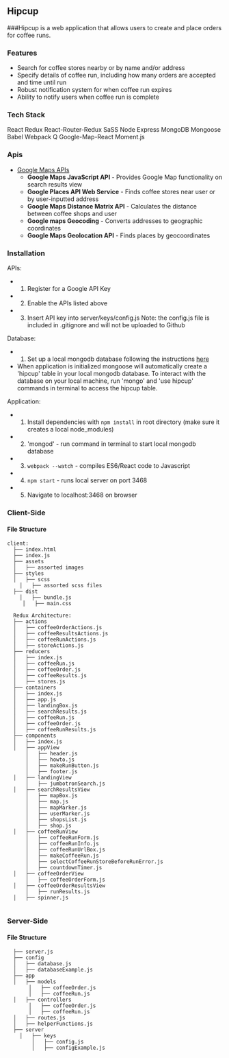 ## Hipcup 
###Hipcup is a web application that allows users to create and place orders for coffee runs. 

### Features 
* Search for coffee stores nearby or by name and/or address
* Specify details of coffee run, including how many orders are accepted and time until run
* Robust notification system for when coffee run expires 
* Ability to notify users when coffee run is complete 

### Tech Stack
React 
Redux 
React-Router-Redux
SaSS 
Node 
Express
MongoDB
Mongoose 
Babel 
Webpack
Q
Google-Map-React 
Moment.js

### Apis 
* [Google Maps APIs](https://developers.google.com/maps/?hl=en/)
  * **Google Maps JavaScript API** - Provides Google Map functionality on search results view 
  * **Google Places API Web Service** - Finds coffee stores near user or by user-inputted address 
  * **Google Maps Distance Matrix API** - Calculates the distance between coffee shops and user 
  * **Google maps Geocoding** - Converts addresses to geographic coordinates 
  * **Google Maps Geolocation API** - Finds places by geocoordinates 

### Installation 

APIs:
* 1. Register for a Google API Key 
* 2. Enable the APIs listed above 
* 3. Insert API key into server/keys/config.js 
Note: the config.js file is included in .gitignore and will not be uploaded to Github

Database: 
* 1. Set up a local mongodb database following the instructions [here](https://docs.mongodb.org/manual/installation/)
* When application is initialized mongoose will automatically create a 'hipcup' table in your local mongodb database. To interact with the database on your local machine, run 'mongo' and 'use hipcup' commands in terminal to access the hipcup table. 

Application: 
* 1. Install dependencies with `npm install` in root directory (make sure it creates a local node_modules)
* 2. 'mongod' - run command in terminal to start local mongodb database 
* 3. `webpack --watch` - compiles ES6/React code to Javascript 
* 4. `npm start` - runs local server on port 3468
* 5. Navigate to localhost:3468 on browser 

### Client-Side 

#### File Structure 
```
client: 
  ├── index.html
  ├── index.js
  ├── assets
  │   ├── assorted images 
  ├── styles 
  │   ├── scss 
    │   ├── assorted scss files 
  ├── dist 
    │   ├── bundle.js
     │   ├── main.css 
     
  Redux Architecture:
  ├── actions 
  │   ├── coffeeOrderActions.js
  │   ├── coffeeResultsActions.js
  │   ├── coffeeRunActions.js
  │   ├── storeActions.js
  ├── reducers  
  │   ├── index.js
  │   ├── coffeeRun.js
  │   ├── coffeeOrder.js
  │   ├── coffeeResults.js  
  │   ├── stores.js
  ├── containers 
  │   ├── index.js  
  │   ├── app.js
  │   ├── landingBox.js
  │   ├── searchResults.js
  │   ├── coffeeRun.js
  │   ├── coffeeOrder.js
  │   ├── coffeeRunResults.js
  ├── components 
  │   ├── index.js  
  │   ├── appView   
      │   ├── header.js
      │   ├── howto.js
      │   ├── makeRunButton.js
      │   ├── footer.js
  │   ├── landingView
      │   ├── jumbotronSearch.js
  │   ├── searchResultsView
      │   ├── mapBox.js
      │   ├── map.js
      │   ├── mapMarker.js
      │   ├── userMarker.js
      │   ├── shopsList.js
      │   ├── shop.js
  │   ├── coffeeRunView
      │   ├── coffeeRunForm.js
      │   ├── coffeeRunInfo.js
      │   ├── coffeeRunUrlBox.js
      │   ├── makeCoffeeRun.js
      │   ├── selectCoffeeRunStoreBeforeRunError.js
      │   ├── countdownTimer.js
  │   ├── coffeeOrderView
      │   ├── coffeeOrderForm.js
  │   ├── coffeeOrderResultsView 
      │   ├── runResults.js
  │   ├── spinner.js 
  
```
### Server-Side 

#### File Structure 
```
  ├── server.js
  ├── config 
  │   ├── database.js 
  │   ├── databaseExample.js 
  ├── app 
  │   ├── models
       │   ├── coffeeOrder.js
       │   ├── coffeeRun.js 
  │   ├── controllers 
       │   ├── coffeeOrder.js
       │   ├── coffeeRun.js 
  │   ├── routes.js
  │   ├── helperFunctions.js 
  ├── server
    │   ├── keys
        │   ├── config.js 
        │   ├── configExample.js 
